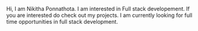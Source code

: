 Hi, I am Nikitha Ponnathota.
I am interested in Full stack developement. If you are interested do check out my projects.
I am currently looking for full time opportunities in full stack development.


